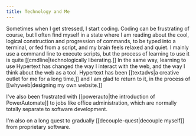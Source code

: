 ```yaml
---
title: Technology and Me
---
```

Sometimes when I get stressed, I start coding. Coding can be frustrating of course, but I often find myself in a state where I am reading about the cool, logical construction and progression of commands, to be typed into a terminal, or fed from a script, and my brain feels relaxed and quiet. I mainly use a command line to execute scripts, but the process of learning to use it is quite [[cmdline|technologically liberating.]] In the same way, learning to use Hypertext has changed the way I interact with the web, and the way I think about the web as a tool. Hypertext has been [[textadvs|a creative outlet for me for a long time,]] and I am glad to return to it, in the process of [[whyweb|designing my own website.]]

I've also been frustrated with [[powerauto|the introduction of PowerAutomate]] to jobs like office administration, which are normally totally separate to software development.

I'm also on a long quest to gradually [[decouple-quest|decouple myself]] from proprietary software.




